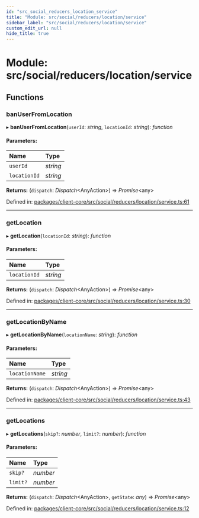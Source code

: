 ```yaml
---
id: "src_social_reducers_location_service"
title: "Module: src/social/reducers/location/service"
sidebar_label: "src/social/reducers/location/service"
custom_edit_url: null
hide_title: true
---
```


# Module: src/social/reducers/location/service

## Functions

### banUserFromLocation

▸ **banUserFromLocation**(`userId`: *string*, `locationId`: *string*): *function*

#### Parameters:

| Name | Type |
| :------ | :------ |
| `userId` | *string* |
| `locationId` | *string* |

**Returns:** (`dispatch`: *Dispatch*<AnyAction\>) => *Promise*<any\>

Defined in: [packages/client-core/src/social/reducers/location/service.ts:61](https://github.com/xr3ngine/xr3ngine/blob/2d83606b6/packages/client-core/src/social/reducers/location/service.ts#L61)

___

### getLocation

▸ **getLocation**(`locationId`: *string*): *function*

#### Parameters:

| Name | Type |
| :------ | :------ |
| `locationId` | *string* |

**Returns:** (`dispatch`: *Dispatch*<AnyAction\>) => *Promise*<any\>

Defined in: [packages/client-core/src/social/reducers/location/service.ts:30](https://github.com/xr3ngine/xr3ngine/blob/2d83606b6/packages/client-core/src/social/reducers/location/service.ts#L30)

___

### getLocationByName

▸ **getLocationByName**(`locationName`: *string*): *function*

#### Parameters:

| Name | Type |
| :------ | :------ |
| `locationName` | *string* |

**Returns:** (`dispatch`: *Dispatch*<AnyAction\>) => *Promise*<any\>

Defined in: [packages/client-core/src/social/reducers/location/service.ts:43](https://github.com/xr3ngine/xr3ngine/blob/2d83606b6/packages/client-core/src/social/reducers/location/service.ts#L43)

___

### getLocations

▸ **getLocations**(`skip?`: *number*, `limit?`: *number*): *function*

#### Parameters:

| Name | Type |
| :------ | :------ |
| `skip?` | *number* |
| `limit?` | *number* |

**Returns:** (`dispatch`: *Dispatch*<AnyAction\>, `getState`: *any*) => *Promise*<any\>

Defined in: [packages/client-core/src/social/reducers/location/service.ts:12](https://github.com/xr3ngine/xr3ngine/blob/2d83606b6/packages/client-core/src/social/reducers/location/service.ts#L12)
